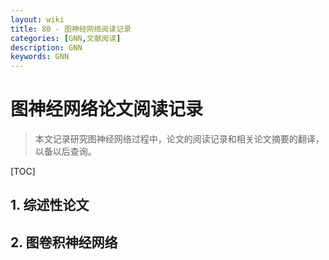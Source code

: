 ```yaml
---
layout: wiki
title: 80 - 图神经网络阅读记录
categories: [GNN,文献阅读]
description: GNN
keywords: GNN
---
```


# 图神经网络论文阅读记录

> 本文记录研究图神经网络过程中，论文的阅读记录和相关论文摘要的翻译，以备以后查询。

[TOC]

## 1. 综述性论文



## 2. 图卷积神经网络



